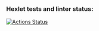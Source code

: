 ### Hexlet tests and linter status:
[![Actions Status](https://github.com/steblenko-vladislav/layout-designer-project-58/actions/workflows/hexlet-check.yml/badge.svg)](https://github.com/steblenko-vladislav/layout-designer-project-58/actions)